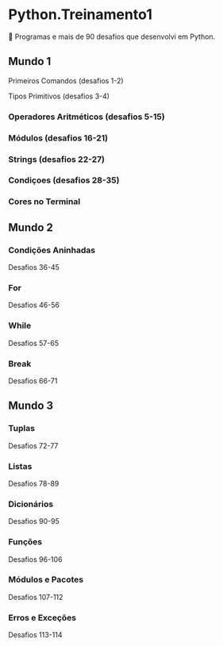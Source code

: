 # Python.Treinamento1

🐍 Programas e mais de 90 desafios que desenvolvi em Python.

## Mundo 1 

Primeiros Comandos (desafios 1-2)

Tipos Primitivos (desafios 3-4)

### Operadores Aritméticos (desafios 5-15)

### Módulos (desafios 16-21)

### Strings (desafios 22-27)

### Condiçoes (desafios 28-35)

### Cores no Terminal

## Mundo 2 

### Condições Aninhadas

Desafios 36-45

### For 

Desafios 46-56

### While 

Desafios 57-65

### Break

Desafios 66-71

## Mundo 3 

### Tuplas

Desafios 72-77

### Listas

Desafios 78-89

### Dicionários

Desafios 90-95

### Funções

Desafios 96-106

### Módulos e Pacotes

Desafios 107-112

### Erros e Exceções

Desafios 113-114
